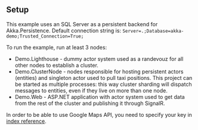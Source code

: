 ## Setup

This example uses an SQL Server as a persistent backend for Akka.Persistence. Default connection string is: `Server=.;Database=akka-demo;Trusted_Connection=True;`

To run the example, run at least 3 nodes:

- Demo.Lighthouse - dummy actor system used as a randevouz for all other nodes to establish a cluster.
- Demo.ClusterNode - nodes responsible for hosting persistent actors (entities) and singleton actor used to pull taxi positions. This project can be started as multiple processes: this way cluster sharding will dispatch messages to entities, even if they live on more than one node.
- Demo.Web - ASP.NET application with actor system used to get data from the rest of the cluster and publishing it through SignalR.

In order to be able to use Google Maps API, you need to specify your key in [index reference](./Demo.Web/index.html#L33).